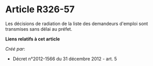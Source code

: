 # Article R326-57

Les décisions de radiation de la liste des demandeurs d'emploi sont transmises sans délai au préfet.

**Liens relatifs à cet article**

_Créé par_:

  - Décret n°2012-1566 du 31 décembre 2012 - art. 5
